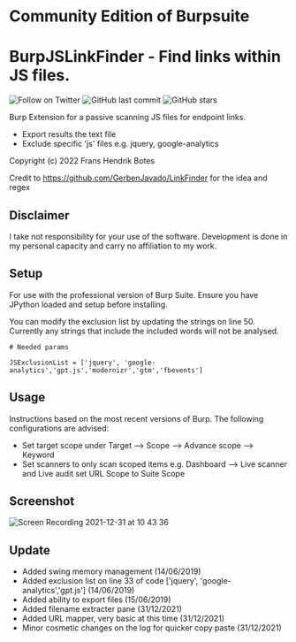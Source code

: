 #         Community Edition of Burpsuite
#  BurpJSLinkFinder - Find links within JS files.
![Follow on Twitter](https://img.shields.io/twitter/follow/initroott?label=Follow%20&style=social)
![GitHub last commit](https://img.shields.io/github/last-commit/initroot/BurpJSLinkFinder)
![GitHub stars](https://img.shields.io/github/stars/initroot/BurpJSLinkFinder)


Burp Extension for a passive scanning JS files for endpoint links. 
 - Export results the text file
 - Exclude specific 'js' files e.g. jquery, google-analytics
 
Copyright (c) 2022 Frans Hendrik Botes


Credit to https://github.com/GerbenJavado/LinkFinder for the idea and regex

##  Disclaimer
I take not responsibility for your use of the software. Development is done in my personal capacity and carry no affiliation to my work.

## Setup
For use with the professional version of Burp Suite. Ensure you have JPython loaded and setup
before installing.

You can modify the exclusion list by updating the strings on line 50.
Currently any strings that include the included words will not be analysed.

```
# Needed params

JSExclusionList = ['jquery', 'google-analytics','gpt.js','modernizr','gtm','fbevents']

```

## Usage
Instructions based on the most recent versions of Burp. The following configurations are advised:
- Set target scope under Target --> Scope --> Advance scope --> Keyword
- Set scanners to only scan scoped items e.g. Dashboard --> Live scanner and Live audit set URL Scope to Suite Scope

##  Screenshot
![Screen Recording 2021-12-31 at 10 43 36](https://user-images.githubusercontent.com/954507/147813394-50564827-d017-446d-8bdc-b21022da2114.gif)

## Update
- Added swing memory management  (14/06/2019)
- Added exclusion list on line 33 of code ['jquery', 'google-analytics','gpt.js'] (14/06/2019)
- Added ability to export files (15/06/2019)
- Added filename extracter pane (31/12/2021)
- Added URL mapper, very basic at this time (31/12/2021)
- Minor cosmetic changes on the log for quicker copy paste (31/12/2021)
